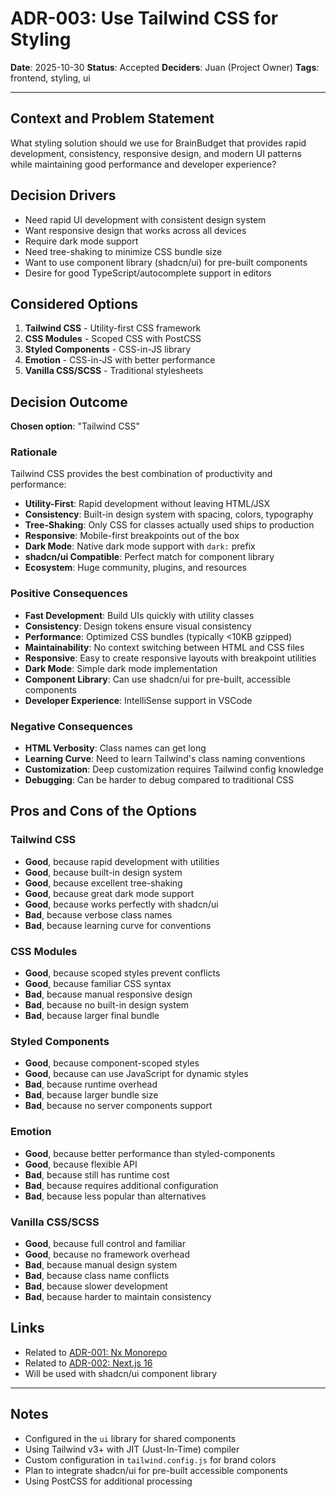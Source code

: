 # ADR-003: Use Tailwind CSS for Styling

**Date**: 2025-10-30
**Status**: Accepted
**Deciders**: Juan (Project Owner)
**Tags**: frontend, styling, ui

---

## Context and Problem Statement

What styling solution should we use for BrainBudget that provides rapid development, consistency, responsive design, and modern UI patterns while maintaining good performance and developer experience?

## Decision Drivers

* Need rapid UI development with consistent design system
* Want responsive design that works across all devices
* Require dark mode support
* Need tree-shaking to minimize CSS bundle size
* Want to use component library (shadcn/ui) for pre-built components
* Desire for good TypeScript/autocomplete support in editors

## Considered Options

1. **Tailwind CSS** - Utility-first CSS framework
2. **CSS Modules** - Scoped CSS with PostCSS
3. **Styled Components** - CSS-in-JS library
4. **Emotion** - CSS-in-JS with better performance
5. **Vanilla CSS/SCSS** - Traditional stylesheets

## Decision Outcome

**Chosen option**: "Tailwind CSS"

### Rationale

Tailwind CSS provides the best combination of productivity and performance:
- **Utility-First**: Rapid development without leaving HTML/JSX
- **Consistency**: Built-in design system with spacing, colors, typography
- **Tree-Shaking**: Only CSS for classes actually used ships to production
- **Responsive**: Mobile-first breakpoints out of the box
- **Dark Mode**: Native dark mode support with `dark:` prefix
- **shadcn/ui Compatible**: Perfect match for component library
- **Ecosystem**: Huge community, plugins, and resources

### Positive Consequences

* **Fast Development**: Build UIs quickly with utility classes
* **Consistency**: Design tokens ensure visual consistency
* **Performance**: Optimized CSS bundles (typically <10KB gzipped)
* **Maintainability**: No context switching between HTML and CSS files
* **Responsive**: Easy to create responsive layouts with breakpoint utilities
* **Dark Mode**: Simple dark mode implementation
* **Component Library**: Can use shadcn/ui for pre-built, accessible components
* **Developer Experience**: IntelliSense support in VSCode

### Negative Consequences

* **HTML Verbosity**: Class names can get long
* **Learning Curve**: Need to learn Tailwind's class naming conventions
* **Customization**: Deep customization requires Tailwind config knowledge
* **Debugging**: Can be harder to debug compared to traditional CSS

## Pros and Cons of the Options

### Tailwind CSS

* **Good**, because rapid development with utilities
* **Good**, because built-in design system
* **Good**, because excellent tree-shaking
* **Good**, because great dark mode support
* **Good**, because works perfectly with shadcn/ui
* **Bad**, because verbose class names
* **Bad**, because learning curve for conventions

### CSS Modules

* **Good**, because scoped styles prevent conflicts
* **Good**, because familiar CSS syntax
* **Bad**, because manual responsive design
* **Bad**, because no built-in design system
* **Bad**, because larger final bundle

### Styled Components

* **Good**, because component-scoped styles
* **Good**, because can use JavaScript for dynamic styles
* **Bad**, because runtime overhead
* **Bad**, because larger bundle size
* **Bad**, because no server components support

### Emotion

* **Good**, because better performance than styled-components
* **Good**, because flexible API
* **Bad**, because still has runtime cost
* **Bad**, because requires additional configuration
* **Bad**, because less popular than alternatives

### Vanilla CSS/SCSS

* **Good**, because full control and familiar
* **Good**, because no framework overhead
* **Bad**, because manual design system
* **Bad**, because class name conflicts
* **Bad**, because slower development
* **Bad**, because harder to maintain consistency

## Links

* Related to [ADR-001: Nx Monorepo](./001-nx-monorepo.md)
* Related to [ADR-002: Next.js 16](./002-nextjs-16.md)
* Will be used with shadcn/ui component library

---

## Notes

- Configured in the `ui` library for shared components
- Using Tailwind v3+ with JIT (Just-In-Time) compiler
- Custom configuration in `tailwind.config.js` for brand colors
- Plan to integrate shadcn/ui for pre-built accessible components
- Using PostCSS for additional processing
